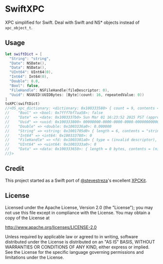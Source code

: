# SwiftXPC

XPC simplified for Swift. Deal with Swift and NS* objects instead of
`xpc_object_t`.

## Usage

```swift
let swiftDict = [
  "String": "string",
  "Date": NSDate(),
  "Data": NSData(),
  "UInt64": UInt64(0),
  "Int64": Int64(0),
  "Double": 0.0,
  "Bool": false,
  "FileHandle": NSFileHandle(fileDescriptor: 0),
  "Uuid": NSUUID(UUIDBytes: [Byte](count: 16, repeatedValue: 0))
]
toXPC(swiftDict)
//<OS_xpc_dictionary: <dictionary: 0x100333580> { count = 9, contents =
//    "Bool" => <bool: 0x7fff7bf7aa58>: false
//    "Date" => <date: 0x1003337b0> Sun Mar 01 16:23:52 2015 PST (approx)
//    "Uuid" => <uuid: 0x100333800> 00000000-0000-0000-0000-000000000000
//    "Double" => <double: 0x1003336a0>: 0.000000
//    "String" => <string: 0x1001705d0> { length = 6, contents = "string" }
//    "Int64" => <int64: 0x100333780>: 0
//    "FileHandle" => <fd: 0x1003301a0> { type = (invalid descriptor), path = /dev/ttys004 }
//    "UInt64" => <uint64: 0x1003333a0>: 0
//    "Data" => <data: 0x100333650>: { length = 0 bytes, contents = (nil)
//}>
```

## Credit

This project started as a Swift port of [@stevestreza](https://twitter.com/stevestreza)'s excellent
[XPCKit](https://github.com/stevestreza/XPCKit).

## License

Licensed under the Apache License, Version 2.0 (the "License");
you may not use this file except in compliance with the License.
You may obtain a copy of the License at

http://www.apache.org/licenses/LICENSE-2.0

Unless required by applicable law or agreed to in writing, software distributed
under the License is distributed on an "AS IS" BASIS, WITHOUT WARRANTIES OR
CONDITIONS OF ANY KIND, either express or implied. See the License for the
specific language governing permissions and limitations under the License.
